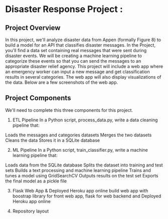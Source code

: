 # Disaster Response Project :

## Project Overview
In this project, we'll analyze disaster data from Appen (formally Figure 8) to build a model for an API that classifies disaster messages. In the Project, you'll find a data set containing real messages that were sent during disaster events. We will be creating a machine learning pipeline to categorize these events so that you can send the messages to an appropriate disaster relief agency. This project will include a web app where an emergency worker can input a new message and get classification results in several categories. The web app will also display visualizations of the data. Below are a few screenshots of the web app.


## Project Components
We'll need to complete this three components for this project.

1. ETL Pipeline
In a Python script, process_data.py, write a data cleaning pipeline that:

Loads the messages and categories datasets
Merges the two datasets
Cleans the data
Stores it in a SQLite database

2. ML Pipeline
In a Python script, train_classifier.py, write a machine learning pipeline that:

Loads data from the SQLite database
Splits the dataset into training and test sets
Builds a text processing and machine learning pipeline
Trains and tunes a model using GridSearchCV
Outputs results on the test set
Exports the final model as a pickle file

3. Flask Web App & Deployed Heroku app online
build web app with boostrap library for front web app, flask for web backend and  Deployed Heroku app online

4. Repository layout
